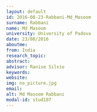 ```yaml
---
layout: default 
id: 2016-08-23-Rabbani-Md_Masoom
surname: Rabbani
name: Md Masoom
university: University of Padova
date: 23/08/2016
aboutme: 
from: India
research_topic: 
abstract: 
advisor: Ranise Silvio
keywords: 
website: 
img: no_picture.jpg
email: 
alt: Md Masoom Rabbani
modal-id: stud107
---
```


